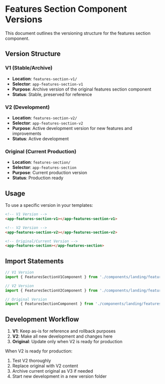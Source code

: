 # Features Section Component Versions

This document outlines the versioning structure for the features section component.

## Version Structure

### V1 (Stable/Archive)
- **Location**: `features-section-v1/`
- **Selector**: `app-features-section-v1`
- **Purpose**: Archive version of the original features section component
- **Status**: Stable, preserved for reference

### V2 (Development)
- **Location**: `features-section-v2/`
- **Selector**: `app-features-section-v2`
- **Purpose**: Active development version for new features and improvements
- **Status**: Active development

### Original (Current Production)
- **Location**: `features-section/`
- **Selector**: `app-features-section`
- **Purpose**: Current production version
- **Status**: Production ready

## Usage

To use a specific version in your templates:

```html
<!-- V1 Version -->
<app-features-section-v1></app-features-section-v1>

<!-- V2 Version -->
<app-features-section-v2></app-features-section-v2>

<!-- Original/Current Version -->
<app-features-section></app-features-section>
```

## Import Statements

```typescript
// V1 Version
import { FeaturesSectionV1Component } from './components/landing/features-section-v1/features-section-v1.component';

// V2 Version
import { FeaturesSectionV2Component } from './components/landing/features-section-v2/features-section-v2.component';

// Original Version
import { FeaturesSectionComponent } from './components/landing/features-section/features-section.component';
```

## Development Workflow

1. **V1**: Keep as-is for reference and rollback purposes
2. **V2**: Make all new development and changes here
3. **Original**: Update only when V2 is ready for production

When V2 is ready for production:
1. Test V2 thoroughly
2. Replace original with V2 content
3. Archive current original as V3 if needed
4. Start new development in a new version folder 